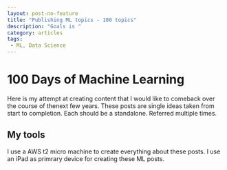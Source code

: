 ```yaml
---
layout: post-no-feature
title: "Publishing ML topics - 100 topics"
description: "Goals is "
category: articles
tags:
 - ML, Data Science
---
```

# 100 Days of Machine Learning
Here is my attempt at creating content that I would like to comeback over the course of thenext few years. These posts are single ideas taken from start to completion. Each should be a standalone. Referred multiple times.

## My tools
I use a AWS t2 micro machine to create everything about these posts. I use an iPad as primrary device for creating these ML posts.
